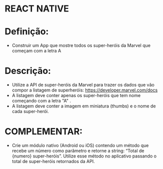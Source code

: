 # REACT NATIVE 

# Definição:
- Construir um App que mostre todos os super-heróis da Marvel que começam com a letra A

# Descrição:
- Utilize a API de super-heróis da Marvel para trazer os dados que vão compor a listagem de superheróis: https://developer.marvel.com/docs
- A listagem deve conter apenas os super-heróis que tem nome começando com a letra "A" .
- A listagem deve conter a imagem em miniatura (thumbs) e o nome de cada super-herói.

# COMPLEMENTAR:
- Crie um módulo nativo (Android ou iOS) contendo um método que recebe um número como parâmetro e retorne a string: “Total de {numero} super-heróis”. Utilize esse método no aplicativo passando o total de super-heróis retornados da API.